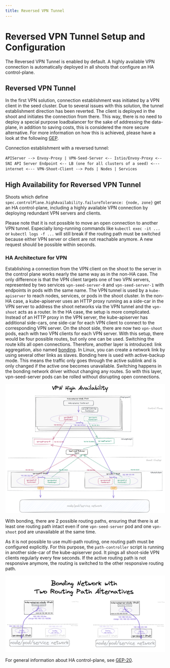 ```yaml
---
title: Reversed VPN Tunnel
---
```


# Reversed VPN Tunnel Setup and Configuration 

The Reversed VPN Tunnel is enabled by default.
A highly available VPN connection is automatically deployed in all shoots that configure an HA control-plane.

## Reversed VPN Tunnel

In the first VPN solution, connection establishment was initiated by a VPN client in the seed cluster.
Due to several issues with this solution, the tunnel establishment direction has been reverted.
The client is deployed in the shoot and initiates the connection from there. This way, there is no need to deploy a special purpose
loadbalancer for the sake of addressing the data-plane, in addition to saving costs, this is considered the more secure alternative.
For more information on how this is achieved, please have a look at the following [GEP](../proposals/14-reversed-cluster-vpn.md).

Connection establishment with a reversed tunnel:

`APIServer --> Envoy-Proxy | VPN-Seed-Server <-- Istio/Envoy-Proxy <-- SNI API Server Endpoint <-- LB (one for all clusters of a seed) <--- internet <--- VPN-Shoot-Client --> Pods | Nodes | Services`

## High Availability for Reversed VPN Tunnel

Shoots which define `spec.controlPlane.highAvailability.failureTolerance: {node, zone}` get an HA control-plane, including a
highly available VPN connection by deploying redundant VPN servers and clients. 

Please note that it is not possible to move an open connection to another VPN tunnel. Especially long-running
commands like `kubectl exec -it ...` or `kubectl logs -f ...` will still break if the routing path must be switched 
because either VPN server or client are not reachable anymore. A new request should be possible within seconds.

### HA Architecture for VPN

Establishing a connection from the VPN client on the shoot to the server in the control plane works nearly the same
way as in the non-HA case. The only difference is that the VPN client targets one of two VPN servers, represented by two services 
`vpn-seed-server-0` and `vpn-seed-server-1` with endpoints in pods with the same name.
The VPN tunnel is used by a `kube-apiserver` to reach nodes, services, or pods in the shoot cluster.
In the non-HA case, a kube-apiserver uses an HTTP proxy running as a side-car in the VPN server to address
the shoot networks via the VPN tunnel and the `vpn-shoot` acts as a router.
In the HA case, the setup is more complicated. Instead of an HTTP proxy in the VPN server, the kube-apiserver has
additional side-cars, one side-car for each VPN client to connect to the corresponding VPN server.
On the shoot side, there are now two `vpn-shoot` pods, each with two VPN clients for each VPN server.
With this setup, there would be four possible routes, but only one can be used. Switching the route kills all
open connections. Therefore, another layer is introduced: link aggregation, also named [bonding](https://www.kernel.org/doc/Documentation/networking/bonding.txt).
In Linux, you can create a network link by using several other links as slaves. Bonding here is used with
active-backup mode. This means the traffic only goes through the active sublink and is only changed if the active one
becomes unavailable. Switching happens in the bonding network driver without changing any routes. So with this layer, 
vpn-seed-server pods can be rolled without disrupting open connections.

![VPN HA Architecture](content/vpn-ha-architecture.png)

With bonding, there are 2 possible routing paths, ensuring that there is at least one routing path intact even if
one `vpn-seed-server` pod and one `vpn-shoot` pod are unavailable at the same time.

As it is not possible to use multi-path routing, one routing path must be configured explicitly.
For this purpose, the `path-controller` script is running in another side-car of the kube-apiserver pod.
It pings all shoot-side VPN clients regularly every few seconds. If the active routing path is not responsive anymore,
the routing is switched to the other responsive routing path.

![Four possible routing paths](content/vpn-ha-routing-paths.png)

For general information about HA control-plane, see [GEP-20](../proposals/20-ha-control-planes.md). 
